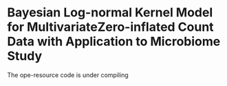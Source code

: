 # Bayesian Log-normal Kernel Model for MultivariateZero-inflated Count Data with Application to Microbiome Study

The ope-resource code is under compiling 
